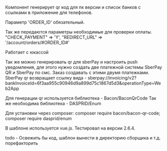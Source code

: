 Компонент генерирует qr код для пк версии и список банков с ссылками в приложение для телефонов.

Параметр 'ORDER_ID' обязательный.

Так же передаются параметры необходимые для проверки оплаты. "CHECK_PAYMENT" => 'Y', "REDIRECT_URL" => '/account/orders/#ORDER_ID#'

Работает с юкассой

Так же можно генерировать qr для sberPay и настроить push уведомления, для этого нужно создать две платежной системы SberPay QR и SberPay по смс. Заказ создавать с этими двумя платежками. SberPay qr возвращает ссылку вида - sberpay://invoicing/v2?bankInvoiceId=6f3aa955c90946d9a899d75c1867d5d3&operationType=Web2App

Для генерации qr используется библиотека - Bacon/BaconQrCode Так же необходима библиотека - DASPRiD/Enum

Для установки через composer: composer require bacon/bacon-qr-code; composer require dasprid/enum

В шаблоне используется vue.js. Тестировал на версии 2.6.4.

todo - Освежить бы код, шаблон вынести в директорию сборщика и т.д. порефакторить